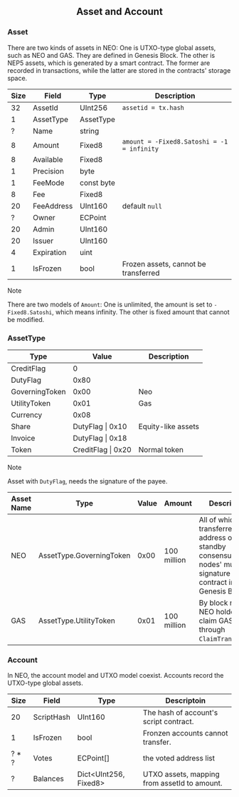 <center><h2>Asset and Account</h2></center>

### **Asset**

There are two kinds of assets in NEO: One is UTXO-type global assets, such as NEO and GAS. They are defined in Genesis Block. The other is NEP5 assets, which is generated by a smart contract. The former are recorded in transactions, while the latter are stored in the contracts' storage space.

| Size | Field  | Type | Description |
|--|-------|------|------|
| 32  | AssetId | UInt256 | `assetid = tx.hash` |
| 1 | AssetType | AssetType | |
| ? | Name | string | |
| 8 | Amount  |Fixed8 |  `amount = -Fixed8.Satoshi = -1 = infinity`  |
| 8 | Available | Fixed8 |   |
| 1 | Precision | byte |   |
| 1 | FeeMode | const byte |   |
| 8 | Fee  | Fixed8 |   |
| 20 | FeeAddress | UInt160 | default `null`   |
| ? | Owner  | ECPoint |   |
| 20 | Admin  | UInt160  |   |
| 20 | Issuer  | UInt160 |   |
| 4 | Expiration  | uint  |   |
| 1 | IsFrozen  | bool | Frozen assets, cannot be transferred  |

> [!NOTE]
> There are two models of `Amount`: One is unlimited, the amount is set to `-Fixed8.Satoshi`, which means infinity. The other is fixed amount that cannot be modified.

### **AssetType**

| Type | Value | Description |
|-------|-----|----|
| CreditFlag | 0 |  |
| DutyFlag | 0x80 |  |
| GoverningToken | 0x00 | Neo |
| UtilityToken | 0x01 | Gas |
| Currency | 0x08 |  |
| Share | DutyFlag &#124; 0x10 | Equity-like assets |
| Invoice | DutyFlag &#124; 0x18 |  |
| Token | CreditFlag &#124; 0x20 | Normal token |

> [!NOTE]
>  Asset with `DutyFlag`, needs the signature of the payee. 

| Asset Name | Type | Value |  Amount | Description |
|-------|----|-----|-------|--------|
| NEO |  AssetType.GoverningToken | 0x00 | 100 million | All of which are transferred to the address of the standby consensus nodes' multi-signature contract in Genesis Block | 
| GAS | AssetType.UtilityToken | 0x01 | 100 million | By block release, NEO holders claim GAS through `ClaimTransaction`. |



### **Account**

In NEO, the account model and UTXO model coexist. Accounts record the UTXO-type global assets.

| Size | Field | Type | Descriptoin |
|------|-------|------|------|
| 20 | ScriptHash | UInt160 | The hash of account's script contract. |
| 1  | IsFrozen   | bool    | Fronzen accounts cannot transfer. |
| ? * ? | Votes  | ECPoint[] | the voted address list |
| ? | Balances  |Dict<UInt256, Fixed8> | UTXO assets, mapping from assetId to amount.  |

